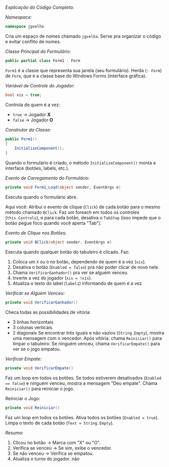 *Explicação do Código Completo:*

*Namespace:*

```csharp
namespace jgvelha
```

Cria um espaço de nomes chamado `jgvelha`.
Serve pra organizar o código e evitar conflito de nomes.

*Classe Principal do Formulário:*

```csharp
public partial class Form1 : Form
```
`Form1` é a classe que representa sua janela (seu formulário).
Herda (`: Form`) de `Form`, que é a classe base do Windows Forms (interface gráfica).

*Variável de Controle do Jogador:*

```csharp
bool xis = true;
```
Controla de quem é a vez:

  * `true` → Jogador **X**
  * `false` → Jogador **O**

*Construtor da Classe:*

```csharp
public Form1()
{
    InitializeComponent();
}
```

Quando o formulário é criado, o método `InitializeComponent()` monta a interface (botões, labels, etc.).

*Evento de Carregamento do Formulário:*

```csharp
private void Form1_Load(object sender, EventArgs e)
```

Executa quando o formulário abre.

Aqui você:
Atribui o evento de clique (`Click`) de cada botão para o mesmo método chamado `BClick`.
Faz um foreach em todos os controles (`this.Controls`), e para cada botão, desativa o `TabStop` (isso impede que o botão pegue foco quando você aperta "Tab").

*Evento de Clique nos Botões:*

```csharp
private void BClick(object sender, EventArgs e)
```
Executa quando qualquer botão do tabuleiro é clicado.
Faz:
  1. Coloca um `X` ou `O` no botão, dependendo de quem é a vez (`xis`).
  2. Desativa o botão (`Enabled = false`) pra não poder clicar de novo nele.
  3. Chama `VerificarGanhador()` pra ver se alguém venceu.
  4. Inverte a vez do jogador (`xis = !xis`).
  5. Atualiza o texto do label (`label1`) informando de quem é a vez.

*Verificar se Alguém Venceu:*

```csharp
private void VerificarGanhador()
```
Checa todas as possibilidades de vitória:
  * 3 linhas horizontais
  * 3 colunas verticais
  * 2 diagonais
Se encontrar três iguais e não vazios (`String.Empty`), mostra uma mensagem com o vencedor.
Após vitória, chama `Reiniciar()` para limpar o tabuleiro.
Se ninguém venceu, chama `VerificarEmpate()` para ver se o jogo empatou.


*Verificar Empate:*

```csharp
private void VerificarEmpate()
````

Faz um loop em todos os botões.
Se todos estiverem desativados (`Enabled == false`) e ninguém venceu, mostra a mensagem "Deu empate".
Chama `Reiniciar()` para reiniciar o jogo.

Reiniciar o Jogo:

```csharp
private void Reiniciar()
```

Faz um loop em todos os botões.
Ativa todos os botões (`Enabled = true`).
Limpa o texto de cada botão (`Text = String.Empty`).

*Resumo:*
1. Clicou no botão → Marca com "X" ou "O".
2. Verifica se venceu → Se sim, exibe o vencedor.
3. Se não venceu → Verifica se empatou.
4. Atualiza o turno do jogador. não

